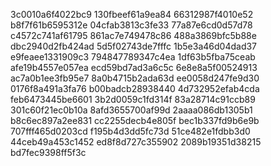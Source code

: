 3c0010a6f4022bc9
130fbeef61a9ea84
66312987f4010e52
b8f7f61b6595312e
04cfab3813c3fe33
77a87e6cd0d57d78
c4572c741af61795
861ac7e749478c86
488a3869bfc5b88e
dbc2940d2fb424ad
5d5f02743de7fffc
1b5e3a46d04dad37
e9feaee1331909c3
794847789347c4ea
1df63b5fba75ceab
afe19b4557e057ea
ecd59bd7ad3a6c5c
6e8e8a5f00524913
ac7a0b1ee3fb95e7
8a0b4715b2ada63d
ee0058d247fe9d30
0176f8a491a3fa76
b00badcb28938440
4d732952efab4cda
feb6473445be6601
3b2d0059c1fd314f
83a28714c91ccb89
301c60f21ec0b10a
8afd3655700af99d
2aaaa086db1305b1
b8c6ec897a2ee831
cc2255decb4e805f
bec1b337fd9b6e9b
707fff465d0203cd
f195b4d3dd5fc73d
51ce482e1fdbb3d0
44ceb49a453c1452
ed8f8d727c355902
2089b19351d38215
bd7fec9398ff5f3c
